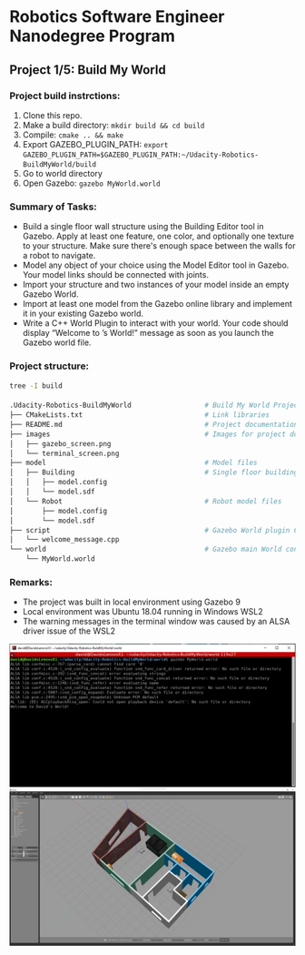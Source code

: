 # Robotics Software Engineer Nanodegree Program

## Project 1/5: Build My World

[//]: # (Image References)

[image1]: ./images/gazebo_screen.png "Gazebo"
[image2]: ./images/terminal_screen.png "Terminal"

### Project build instrctions:
1. Clone this repo.
2. Make a build directory: `mkdir build && cd build`
3. Compile: `cmake .. && make` 
4. Export GAZEBO_PLUGIN_PATH: `export GAZEBO_PLUGIN_PATH=$GAZEBO_PLUGIN_PATH:~/Udacity-Robotics-BuildMyWorld/build`
5. Go to world directory
6. Open Gazebo: `gazebo MyWorld.world`

### Summary of Tasks:
* Build a single floor wall structure using the Building Editor tool in Gazebo. Apply at least one feature, one color, and optionally one texture to your structure. Make sure there's enough space between the walls for a robot to navigate. 
* Model any object of your choice using the Model Editor tool in Gazebo. Your model links should be connected with joints. 
* Import your structure and two instances of your model inside an empty Gazebo World.
* Import at least one model from the Gazebo online library and implement it in your existing Gazebo world. 
* Write a C++ World Plugin to interact with your world. Your code should display “Welcome to ’s World!” message as soon as you launch the Gazebo world file. 

### Project structure:
```bash
tree -I build

.Udacity-Robotics-BuildMyWorld                  # Build My World Project
├── CMakeLists.txt                              # Link libraries
├── README.md                                   # Project documentation
├── images                                      # Images for project documentation
│   ├── gazebo_screen.png
│   └── terminal_screen.png
├── model                                       # Model files
│   ├── Building                                # Single floor building model files
│   │   ├── model.config
│   │   └── model.sdf
│   └── Robot                                   # Robot model files
│       ├── model.config
│       └── model.sdf
├── script                                      # Gazebo World plugin C++ script
│   └── welcome_message.cpp
└── world                                       # Gazebo main World containing models
    └── MyWorld.world
```

### Remarks:
* The project was built in local environment using Gazebo 9
* Local environment was Ubuntu 18.04 running in Windows WSL2
* The warning messages in the terminal window was caused by an ALSA driver issue of the WSL2

![alt text][image2]
![alt text][image1]
